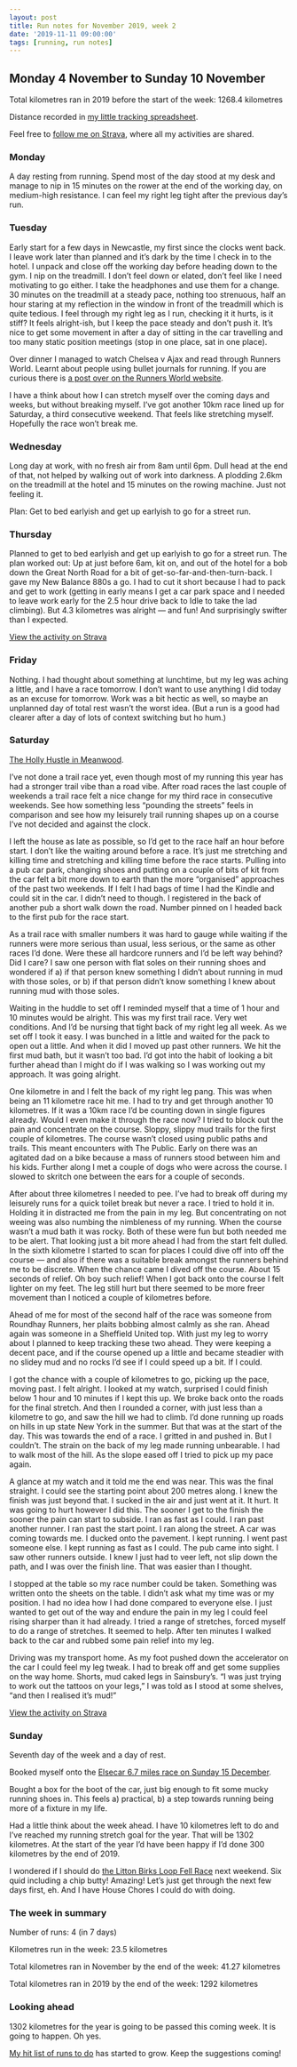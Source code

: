 ```yaml
---
layout: post
title: Run notes for November 2019, week 2
date: '2019-11-11 09:00:00'
tags: [running, run notes]
---
```

## Monday 4 November to Sunday 10 November

Total kilometres ran in 2019 before the start of the week: 1268.4 kilometres

Distance recorded in [my little tracking spreadsheet](https://www.icloud.com/numbers/0cWhQqgPDF2FKXSnUdB79lWVw#2019_running).

Feel free to [follow me on Strava](https://www.strava.com/athletes/41247532), where all my activities are shared.

### Monday

A day resting from running. Spend most of the day stood at my desk and manage to nip in 15 minutes on the rower at the end of the working day, on medium-high resistance. I can feel my right leg tight after the previous day’s run.

### Tuesday
Early start for a few days in Newcastle, my first since the clocks went back. I leave work later than planned and it’s dark by the time I check in to the hotel. I unpack and close off the working day before heading down to the gym. I nip on the treadmill. I don’t feel down or elated, don’t feel like I need motivating to go either. I take the headphones and use them for a change. 30 minutes on the treadmill at a steady pace, nothing too strenuous, half an hour staring at my reflection in the window in front of the treadmill which is quite tedious. I feel through my right leg as I run, checking it it hurts, is it stiff? It feels alright-ish, but I keep the pace steady and don’t push it. It’s nice to get some movement in after a day of sitting in the car travelling and too many static position meetings (stop in one place, sat in one place).

Over dinner I managed to watch Chelsea v Ajax and read through Runners World. Learnt about people using bullet journals for running. If you are curious there is [a post over on the Runners World website](https://www.runnersworld.com/training/g20844649/11-impressive-bullet-journal-designs-runners-are-using/).

I have a think about how I can stretch myself over the coming days and weeks, but without breaking myself. I’ve got another 10km race lined up for Saturday, a third consecutive weekend. That feels like stretching myself. Hopefully the race won’t break me.

### Wednesday

Long day at work, with no fresh air from 8am until 6pm. Dull head at the end of that, not helped by walking out of work into darkness. A plodding 2.6km on the treadmill at the hotel and 15 minutes on the rowing machine. Just not feeling it.

Plan: Get to bed earlyish and get up earlyish to go for a street run.

### Thursday

Planned to get to bed earlyish and get up earlyish to go for a street run. The plan worked out: Up at just before 6am, kit on, and out of the hotel for a bob down the Great North Road for a bit of get-so-far-and-then-turn-back. I gave my New Balance 880s a go. I had to cut it short because I had to pack and get to work (getting in early means I get a car park space and I needed to leave work early for the 2.5 hour drive back to Idle to take the lad climbing). But 4.3 kilometres was alright — and fun! And surprisingly swifter than I expected.

[View the activity on Strava](https://www.strava.com/activities/2847021164)

### Friday

Nothing. I had thought about something at lunchtime, but my leg was aching a little, and I have a race tomorrow. I don’t want to use anything I did today as an excuse for tomorrow. Work was a bit hectic as well, so maybe an unplanned day of total rest wasn’t the worst idea. (But a run is a good had clearer after a day of lots of context switching but ho hum.)

### Saturday

[The Holly Hustle in Meanwood](https://racebest.com/races/v359c).

I’ve not done a trail race yet, even though most of my running this year has had a stronger trail vibe than a road vibe. After road races the last couple of weekends a trail race felt a nice change for my third race in consecutive weekends. See how something less “pounding the streets” feels in comparison and see how my leisurely trail running shapes up on a course I’ve not decided and against the clock.

I left the house as late as possible, so I’d get to the race half an hour before start. I don’t like the waiting around before a race. It’s just me stretching and killing time and stretching and killing time before the race starts. Pulling into a pub car park, changing shoes and putting on a couple of bits of kit from the car felt a bit more down to earth than the more “organised” approaches of the past two weekends. If I felt I had bags of time I had the Kindle and could sit in the car. I didn’t need to though. I registered in the back of another pub a short walk down the road. Number pinned on I headed back to the first pub for the race start.

As a trail race with smaller numbers it was hard to gauge while waiting if the runners were more serious than usual, less serious, or the same as other races I’d done. Were these all hardcore runners and I’d be left way behind? Did I care? I saw one person with flat soles on their running shoes and wondered if a) if that person knew something I didn’t about running in mud with those soles, or b) if that person didn’t know something I knew about running mud with those soles.

Waiting in the huddle to set off I reminded myself that a time of 1 hour and 10 minutes would be alright. This was my first trail race. Very wet conditions. And I’d be nursing that tight back of my right leg all week. As we set off I took it easy. I was bunched in a little and waited for the pack to open out a little. And when it did I moved up past other runners. We hit the first mud bath, but it wasn’t too bad. I’d got into the habit of looking a bit further ahead than I might do if I was walking so I was working out my approach. It was going alright.

One kilometre in and I felt the back of my right leg pang. This was when being an 11 kilometre race hit me. I had to try and get through another 10 kilometres. If it was a 10km race I’d be counting down in single figures already. Would I even make it through the race now? I tried to block out the pain and concentrate on the course. Sloppy, slippy mud trails for the first couple of kilometres. The course wasn’t closed using public paths and trails. This meant encounters with The Public. Early on there was an agitated dad on a bike because a mass of runners stood between him and his kids. Further along I met a couple of dogs who were across the course. I slowed to skritch one between the ears for a couple of seconds.

After about three kilometres I needed to pee. I’ve had to break off during my leisurely runs for a quick toilet break but never a race. I tried to hold it in. Holding it in distracted me from the pain in my leg. But concentrating on not weeing was also numbing the nimbleness of my running. When the course wasn’t a mud bath it was rocky. Both of these were fun but both needed me to be alert. That looking just a bit more ahead I had from the start felt dulled. In the sixth kilometre I started to scan for places I could dive off into off the course — and also if there was a suitable break amongst the runners behind me to be discrete. When the chance came I dived off the course. About 15 seconds of relief. Oh boy such relief! When I got back onto the course I felt lighter on my feet. The leg still hurt but there seemed to be more freer movement than I noticed a couple of kilometres before.

Ahead of me for most of the second half of the race was someone from Roundhay Runners, her plaits bobbing almost calmly as she ran. Ahead again was someone in a Sheffield United top. With just my leg to worry about I planned to keep tracking these two ahead. They were keeping a decent pace, and if the course opened up a little and became steadier with no slidey mud and no rocks I’d see if I could speed up a bit. If I could.

I got the chance with a couple of kilometres to go, picking up the pace, moving past. I felt alright. I looked at my watch, surprised I could finish below 1 hour and 10 minutes if I kept this up. We broke back onto the roads for the final stretch. And then I rounded a corner, with just less than a kilometre to go, and saw the hill we had to climb. I’d done running up roads on hills in up state New York in the summer. But that was at the start of the day. This was towards the end of a race. I gritted in and pushed in. But I couldn’t. The strain on the back of my leg made running unbearable. I had to walk most of the hill. As the slope eased off I tried to pick up my pace again.

A glance at my watch and it told me the end was near. This was the final straight. I could see the starting point about 200 metres along. I knew the finish was just beyond that. I sucked in the air and just went at it. It hurt. It was going to hurt however I did this. The sooner I get to the finish the sooner the pain can start to subside. I ran as fast as I could. I ran past another runner. I ran past the start point. I ran along the street. A car was coming towards me. I ducked onto the pavement. I kept running. I went past someone else. I kept running as fast as I could. The pub came into sight. I saw other runners outside. I knew I just had to veer left, not slip down the path, and I was over the finish line. That was easier than I thought.

I stopped at the table so my race number could be taken. Something was written onto the sheets on the table. I didn’t ask what my time was or my position. I had no idea how I had done compared to everyone else. I just wanted to get out of the way and endure the pain in my leg I could feel rising sharper than it had already. I tried a range of stretches, forced myself to do a range of stretches. It seemed to help. After ten minutes I walked back to the car and rubbed some pain relief into my leg.

Driving was my transport home. As my foot pushed down the accelerator on the car I could feel my leg tweak. I had to break off and get some supplies on the way home. Shorts, mud caked legs in Sainsbury’s. “I was just trying to work out the tattoos on your legs,” I was told as I stood at some shelves, “and then I realised it’s mud!”

[View the activity on Strava](https://www.strava.com/activities/2852024640)

### Sunday
Seventh day of the week and a day of rest.

Booked myself onto the [Elsecar 6.7 miles race on Sunday 15 December](http://www.itsgrimupnorthrunning.co.uk/grim-up-north-running-events/event/elsecar-running-festival-and-santa-dash-2019/id/78/do/details).

Bought a box for the boot of the car, just big enough to fit some mucky running shoes in. This feels a) practical, b) a step towards running being more of a fixture in my life.

Had a little think about the week ahead. I have 10 kilometres left to do and I’ve reached my running stretch goal for the year. That will be 1302 kilometres. At the start of the year I’d have been happy if I’d done 300 kilometres by the end of 2019.

I wondered if I should do [the Litton Birks Loop Fell Race](http://www.littondale.net/wordpress/events/litton-birks-loop-fell-race) next weekend.  Six quid including a chip butty! Amazing! Let’s just get through the next few days first, eh. And I have House Chores I could do with doing.

### The week in summary

Number of runs: 4 (in 7 days)

Kilometres run in the week: 23.5 kilometres

Total kilometres ran in November by the end of the week: 41.27 kilometres

Total kilometres ran in 2019 by the end of the week: 1292 kilometres

### Looking ahead

1302 kilometres for the year is going to be passed this coming week. It is going to happen. Oh yes.

[My hit list of runs to do](https://www.evernote.com/l/ACgqrIMV4wFNBrZzFrWuq53eD0olrjSKbJM) has started to grow. Keep the suggestions coming!
